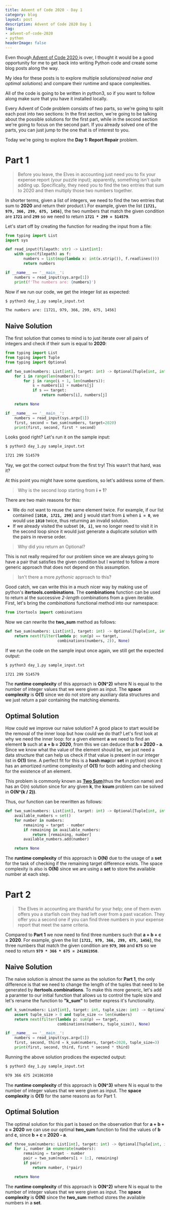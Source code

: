 ```yaml
---
title: Advent of Code 2020 - Day 1
category: blog
layout: post
description: Advent of Code 2020 Day 1
tag:
- advent-of-code-2020
- python
headerImage: false
---
```


Even though[ Advent of Code 2020 ](https://adventofcode.com/2020) is over, I thought it would be a good opportunity for me to get back into writing Python code and create some blog posts along the way.

My idea for these posts is to explore multiple solutions(*read naive and optimal solutions*) and compare their runtime and space complexities. 

All of the code is going to be written in python3, so if you want to follow along make sure that you have it installed locally.

Every Advent of Code problem consists of two parts, so we're going to split each post into two sections: In the first section, we're going to be talking about the possible solutions for the first part, while in the second section we're going to focus on the second part. If you already solved one of the parts, you can just jump to the one that is of interest to you.

Today we're going to explore the **Day 1: Report Repair** problem.
# Part 1
> Before you leave, the Elves in accounting just need you to fix your expense report (your puzzle input); apparently, something isn't quite adding up.
> Specifically, they need you to find the two entries that sum to 2020 and then multiply those two numbers together.

In shorter terms, given a list of integers, we need to find the two entries that sum to **2020** and return their product.\\
For example, given the list **`[1721, 979, 366, 299, 675, 1456]`**, the two numbers that match the given condition are  **`1721`** and **`299`** so we need to return **`1721 * 299 = 514579`**.

Let's start off by creating the function for reading the input from a file:
```python
from typing import List
import sys

def read_input(filepath: str) -> List[int]:
    with open(filepath) as f:
        numbers = list(map(lambda x: int(x.strip()), f.readlines()))
        return numbers

if __name__ == '__main__':
    numbers = read_input(sys.argv[1])
    print(f'The numbers are: {numbers}')

```

Now if we run our code, we get the integer list as expected:
```bash
$ python3 day_1.py sample_input.txt

The numbers are: [1721, 979, 366, 299, 675, 1456]
```

## Naive Solution
The first solution that comes to mind is to just iterate over all pairs of integers and check if their sum is equal to **2020**:

```python
from typing import List
from typing import Tuple
from typing import Optional

def two_sum(numbers: List[int], target: int) -> Optional[Tuple[int, int]]:
    for i in range(len(numbers)):
        for j in range(i + 1, len(numbers)):
            s = numbers[i] + numbers[j]
            if s == target:
                return numbers[i], numbers[j]

    return None

if __name__ == '__main__':
    numbers = read_input(sys.argv[1])
    first, second = two_sum(numbers, target=2020)
    print(first, second, first * second)
```

Looks good right? Let's run it on the sample input:
```bash
$ python3 day_1.py sample_input.txt 

1721 299 514579
```
Yay, we got the correct output from the first try! This wasn't that hard, was it?

At this point you might have some questions, so let's address some of them.

> Why is the second loop starting from **i + 1**?

There are two main reasons for this:
- We do not want to reuse the same element twice. For example, if our list contained **`[1010, 1721, 299]`** and **`j`** would start from **`i`** when **`i = 0`**, we would use **`1010`** twice, thus returning an invalid solution.
- If we already visited the subset **`[0, i]`**, we no longer need to visit it in the second loop since it would just generate a duplicate solution with the pairs in reverse order.

> Why did you return an Optional?

This is not really required for our problem since we are always going to have a pair that satisfies the given condition but I wanted to follow a more generic approach that does not depend on this assumption.

> Isn't there a more *pythonic* approach to this?

Good catch, we can write this in a much nicer way by making use of python's **itertools.combinations**.  The **combinations** function can be used to return al the successive *2-length* combinations from a given iterable.
First, let's bring the *combinations* functional method into our namespace:
```python
from itertools import combinations
```

Now we can rewrite the **two_sum** method as follows:
```python
def two_sum(numbers: List[int], target: int) -> Optional[Tuple[int, int]]:
    return next(filter(lambda p: sum(p) == target,
                       combinations(numbers, 2)), None)
```

If we run the code on the sample input once again, we still get the expected output:
```bash
$ python3 day_1.py sample_input.txt 

1721 299 514579
```

The **runtime complexity** of this approach is **O(N^2)** where N is equal to the number of integer values that we were given as input. The **space complexity** is **O(1)** since we do not store any auxiliary data structures and we just return a pair containing the matching elements.

## Optimal Solution
How could we improve our naive solution? A good place to start would be the removal of the inner loop but how could we do that? 
Let's first look at why we need the inner loop: for a given element **a** we need to find an element **b** such at **a + b = 2020**, from this we can deduce that **b = 2020 - a**.
Since we know what the value of the element should be, we just need a data structure that can help us check if that value is present in our integer list in **O(1)** time.
A perfect fit for this is a **hash map**(or **set** in python) since it has an amortized runtime complexity of **O(1)** for both adding and checking for the existence of an element.

This problem is commonly known as [**Two Sum**](https://leetcode.com/problems/two-sum/)(thus the function name) and has an O(n) solution since for any given **k**, the **ksum** problem can be solved in **O(N^(k / 2))**.

Thus, our function can be rewritten as follows:
```python
def two_sum(numbers: List[int], target: int) -> Optional[Tuple[int, int]]:
    available_numbers = set()
    for number in numbers:
        remaining = target - number
        if remaining in available_numbers:
            return [remaining, number]
        available_numbers.add(number)

    return None
```

The **runtime complexity** of this approach is **O(N)** due to the usage of a **set** for the task of checking if the remaining target difference exists. The space complexity is also is **O(N)** since we are using a **set** to store the available number at each step.

# Part 2
> The Elves in accounting are thankful for your help; one of them even offers you a starfish coin they had left over from a past vacation. 
> They offer you a second one if you can find three numbers in your  expense report that meet the same criteria.

Compared to **Part 1** we now need to find three numbers such that **a  + b + c = 2020**. For example, given the list **`[1721, 979, 366, 299, 675, 1456]`**, the three numbers that match the given condition are  **`979`**, **`366`** and **`675`** so we need to return **`979 * 366 * 675 = 241861950`**.

## Naive Solution
The naive solution is almost the same as the solution for **Part 1**, the only difference is that we need to change the length of the tuples that need to be generated by **itertools.combinations**.
To make this more generic, let's add a paramter to our initial function that allows us to control the tuple size and let's rename the function to **"k_sum"** to better express it's functionality.

```python
def k_sum(numbers: List[int], target: int, tuple_size: int) -> Optional[Tuple[int, ...]]:
    assert tuple_size > 0 and tuple_size <= len(numbers)
    return next(filter(lambda p: sum(p) == target,
                       combinations(numbers, tuple_size)), None)

if __name__ == '__main__':
    numbers = read_input(sys.argv[1])
    first, second, third = k_sum(numbers, target=2020, tuple_size=3)
    print(first, second, third, first * second * third)
```

Running the above solution prodices the expected output:
```bash
$ python3 day_1.py sample_input.txt 

979 366 675 241861950
```

The **runtime complexity** of this approach is **O(N^3)** where N is equal to the number of integer values that we were given as input. The **space complexity** is **O(1)** for the same reasons as for Part 1.
## Optimal Solution
The optimal solution for this part is based on the observation that for **a + b + c = 2020** we can use our optimal **two_sum** function to find the values of **b** and **c**, since **b + c = 2020 - a**.

```python
def three_sum(numbers: List[int], target: int) -> Optional[Tuple[int, int, int]]:
    for i, number in enumerate(numbers):
        remaining = target - number
        pair = two_sum(numbers[i + 1:], remaining)
        if pair:
            return number, (*pair)

    return None
```

The **runtime complexity** of this approach is **O(N^2)** where N is equal to the number of integer values that we were given as input.
The **space complexity** is **O(N)** since the **two_sum** method stores the available numbers in a **set**.
